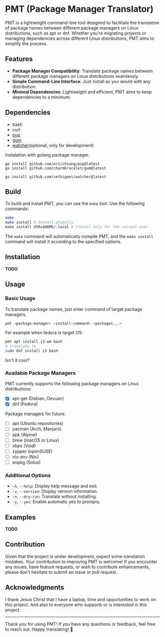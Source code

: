 # PMT (Package Manager Translator)

PMT is a lightweight command-line tool designed to facilitate the translation of package names between different package managers on Linux distributions, such as apt or dnf. Whether you're migrating projects or managing dependencies across different Linux distributions, PMT aims to simplify the process.

## Features

- **Package Manager Compatibility**: Translate package names between different package managers on Linux distributions seamlessly.
- **Simple Command-Line Interface**: Just install as you would with any distribution.
- **Minimal Dependencies**: Lightweight and efficient, PMT aims to keep dependencies to a minimum.

## Dependencies

- bash
- curl
- [pup](https://github.com/ericchiang/pup)
- [gum](https://github.com/charmbracelet/gum)
- [watcher](https://github.com/sethigeet/watcher)(optional, only for development)

Instalation with golang package manager.

```
go install github.com/ericchiang/pup@latest
go install github.com/charmbracelet/gum@latest
```
```
go install github.com/sethigeet/watcher@latest
```

## Build

To build and install PMT, you can use the `make` tool. Use the following commands:

```bash
make
make install # Install globally
make install USR=$HOME/.local # Install only for the current user
```

The `make` command will automatically compile PMT, and the `make install` command will install it according to the specified options.

## Installation

**TODO**

## Usage

### Basic Usage

To translate package names, just enter command of target package managers.

```bash
pmt <package-manager> <install-command> <packages...>
```

For example when fedora is target OS:

```bash
pmt apt install i3-wm bash
# translate to
sudo dnf install i3 bash
```
Isn't it cool?

### Available Package Managers

PMT currently supports the following package managers on Linux distributions:

- [X] apt-get (Debian, Devuan)
- [X] dnf (Fedora)

Package managers for future:

- [ ] apt (Ubuntu repositories)
- [ ] pacman (Arch, Manjaro)
- [ ] apk (Alpine)
- [ ] brew (macOS or Linux)
- [ ] xbps (Void)
- [ ] zypper (openSUSE)
- [ ] nix-env (Nix)
- [ ] eopkg (Solus)

### Additional Options

- `-h`, `--help`: Display help message and exit.
- `-v`, `--version`: Display version information.
- `-n`, `--dry-run`: Translate without installing.
- `-y`, `--yes`: Enable automatic yes to prompts.

## Examples

**TODO**

## Contribution

Given that the project is under development, expect some translation mistakes. Your contribution to improving PMT is welcome! If you encounter any issues, have feature requests, or wish to contribute enhancements, please don't hesitate to submit an issue or pull request.

## Acknowledgments

I thank Jesus Christ that I have a laptop, time and opportunities to work on this project. And also to everyone who supports or is interested in this project.

---

Thank you for using PMT! If you have any questions or feedback, feel free to reach out. Happy translating! 🚀
